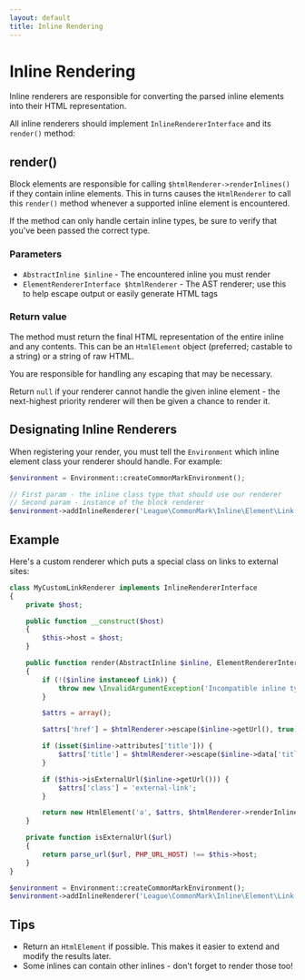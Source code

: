 ```yaml
---
layout: default
title: Inline Rendering
---
```


Inline Rendering
===============

Inline renderers are responsible for converting the parsed inline elements into their HTML representation.

All inline renderers should implement `InlineRendererInterface` and its `render()` method:

## render()

Block elements are responsible for calling `$htmlRenderer->renderInlines()` if they contain inline elements.  This in turns causes the `HtmlRenderer` to call this `render()` method whenever a supported inline element is encountered.

If the method can only handle certain inline types, be sure to verify that you've been passed the correct type.

### Parameters

* `AbstractInline $inline` - The encountered inline you must render
* `ElementRendererInterface $htmlRenderer` - The AST renderer; use this to help escape output or easily generate HTML tags

### Return value

The method must return the final HTML representation of the entire inline and any contents. This can be an `HtmlElement` object (preferred; castable to a string) or a string of raw HTML.

You are responsible for handling any escaping that may be necessary.

Return `null` if your renderer cannot handle the given inline element - the next-highest priority renderer will then be given a chance to render it.

## Designating Inline Renderers

When registering your render, you must tell the `Environment` which inline element class your renderer should handle. For example:

```php
$environment = Environment::createCommonMarkEnvironment();

// First param - the inline class type that should use our renderer
// Second param - instance of the block renderer
$environment->addInlineRenderer('League\CommonMark\Inline\Element\Link', new MyCustomLinkRenderer());
```

## Example

Here's a custom renderer which puts a special class on links to external sites:

```php
class MyCustomLinkRenderer implements InlineRendererInterface
{
    private $host;

    public function __construct($host)
    {
        $this->host = $host;
    }

    public function render(AbstractInline $inline, ElementRendererInterface $htmlRenderer)
    {
        if (!($inline instanceof Link)) {
            throw new \InvalidArgumentException('Incompatible inline type: ' . get_class($inline));
        }

        $attrs = array();

        $attrs['href'] = $htmlRenderer->escape($inline->getUrl(), true);

        if (isset($inline->attributes['title'])) {
            $attrs['title'] = $htmlRenderer->escape($inline->data['title'], true);
        }

        if ($this->isExternalUrl($inline->getUrl())) {
            $attrs['class'] = 'external-link';
        }

        return new HtmlElement('a', $attrs, $htmlRenderer->renderInlines($inline->children()));
    }

    private function isExternalUrl($url)
    {
        return parse_url($url, PHP_URL_HOST) !== $this->host;
    }
}

$environment = Environment::createCommonMarkEnvironment();
$environment->addInlineRenderer('League\CommonMark\Inline\Element\Link', new MyCustomLinkRenderer());
```

## Tips

* Return an `HtmlElement` if possible. This makes it easier to extend and modify the results later.
* Some inlines can contain other inlines - don't forget to render those too!

